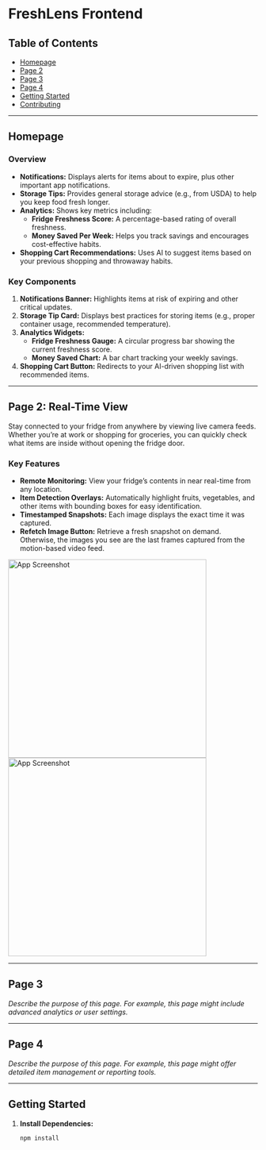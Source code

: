 # FreshLens Frontend

## Table of Contents
- [Homepage](#homepage)
- [Page 2](#page-2)
- [Page 3](#page-3)
- [Page 4](#page-4)
- [Getting Started](#getting-started)
- [Contributing](#contributing)

---

## Homepage

### Overview
- **Notifications:** Displays alerts for items about to expire, plus other important app notifications.
- **Storage Tips:** Provides general storage advice (e.g., from USDA) to help you keep food fresh longer.
- **Analytics:** Shows key metrics including:
  - **Fridge Freshness Score:** A percentage-based rating of overall freshness.
  - **Money Saved Per Week:** Helps you track savings and encourages cost-effective habits.
- **Shopping Cart Recommendations:** Uses AI to suggest items based on your previous shopping and throwaway habits.

### Key Components
1. **Notifications Banner:** Highlights items at risk of expiring and other critical updates.
2. **Storage Tip Card:** Displays best practices for storing items (e.g., proper container usage, recommended temperature).
3. **Analytics Widgets:**
   - **Fridge Freshness Gauge:** A circular progress bar showing the current freshness score.
   - **Money Saved Chart:** A bar chart tracking your weekly savings.
4. **Shopping Cart Button:** Redirects to your AI-driven shopping list with recommended items.

---

## Page 2: Real-Time View

Stay connected to your fridge from anywhere by viewing live camera feeds. Whether you’re at work or shopping for groceries, you can quickly check what items are inside without opening the fridge door.

### Key Features
- **Remote Monitoring:** View your fridge’s contents in near real-time from any location.
- **Item Detection Overlays:** Automatically highlight fruits, vegetables, and other items with bounding boxes for easy identification.
- **Timestamped Snapshots:** Each image displays the exact time it was captured.
- **Refetch Image Button:** Retrieve a fresh snapshot on demand. Otherwise, the images you see are the last frames captured from the motion-based video feed.


<img src="https://github.com/user-attachments/assets/d5e7b11b-de3e-4722-a89e-518d41b9386b" alt="App Screenshot" width="400" />

<img src="https://github.com/user-attachments/assets/75154230-3f2c-4fa9-a979-4aca626ba1c8" alt="App Screenshot" width="400" />

---

## Page 3
*Describe the purpose of this page. For example, this page might include advanced analytics or user settings.*

---

## Page 4
*Describe the purpose of this page. For example, this page might offer detailed item management or reporting tools.*

---

## Getting Started

1. **Install Dependencies:**
   ```bash
   npm install
